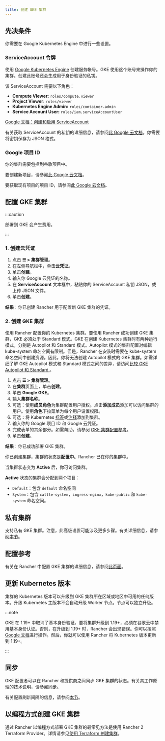 ```yaml
---
title: 创建 GKE 集群
---
```


## 先决条件

你需要在 Google Kubernetes Engine 中进行一些设置。

### ServiceAccount 令牌

使用 [Google Kubernetes Engine](https://console.cloud.google.com/projectselector/iam-admin/serviceaccounts) 创建服务帐号。GKE 使用这个账号来操作你的集群。创建此账号还会生成用于身份验证的私钥。

该 ServiceAccount 需要以下角色：

- **Compute Viewer:** `roles/compute.viewer`
- **Project Viewer:** `roles/viewer`
- **Kubernetes Engine Admin:** `roles/container.admin`
- **Service Account User:** `roles/iam.serviceAccountUser`

[Google 文档：创建和启用 ServiceAccount](https://cloud.google.com/compute/docs/access/create-enable-service-accounts-for-instances)

有关获取 ServiceAccount 的私钥的详细信息，请参阅[此 Google 云文档](https://cloud.google.com/iam/docs/creating-managing-service-account-keys#creating_service_account_keys)。你需要将密钥保存为 JSON 格式。

### Google 项目 ID

你的集群需要包括到谷歌项目中。

要创建新项目，请参阅[此 Google 云文档](https://cloud.google.com/resource-manager/docs/creating-managing-projects#creating_a_project)。

要获取现有项目的项目 ID，请参阅[此 Google 云文档](https://cloud.google.com/resource-manager/docs/creating-managing-projects#identifying_projects)。

## 配置 GKE 集群

:::caution

部署到 GKE 会产生费用。

:::

### 1. 创建云凭证

1. 点击 **☰ > 集群管理**。
1. 在左侧导航栏中，单击**云凭证**。
1. 单击**创建**。
1. 输入你 Google 云凭证的名称。
1. 在 **ServiceAccount** 文本框中，粘贴你的 ServiceAccount 私钥 JSON，或上传 JSON 文件。
1. 单击**创建**。

**结果**：你已创建 Rancher 用于配置新 GKE 集群的凭证。

### 2. 创建 GKE 集群
使用 Rancher 配置你的 Kubernetes 集群。要使用 Rancher 成功创建 GKE 集群，GKE 必须处于 Standard 模式。GKE 在创建 Kubernetes 集群时有两种运行模式，分别是 Autopilot 和 Standard 模式。Autopilot 模式的集群配置对编辑 kube-system 命名空间有限制。但是，Rancher 在安装时需要在 kube-system 命名空间中创建资源。因此，你将无法创建 Autopilot 模式的 GKE 集群。如需详细了解 GKE Autopilot 模式和 Standard 模式之间的差异，请访问[比较 GKE Autopilot 和 Standard ](https://cloud.google.com/kubernetes-engine/docs/resources/autopilot-standard-feature-comparison)。


1. 点击 **☰ > 集群管理**。
1. 在**集群**页面上，单击**创建**。
1. 单击 **Google GKE**。
1. 输入**集群名称**。
1. 可选：使用**成员角色**为集群配置用户授权。点击**添加成员**添加可以访问集群的用户。使用**角色**下拉菜单为每个用户设置权限。
1. 可选：将 Kubernetes [标签](https://kubernetes.io/docs/concepts/overview/working-with-objects/labels/)或[注释](https://kubernetes.io/docs/concepts/overview/working-with-objects/annotations/)添加到集群。
1. 输入你的 Google 项目 ID 和 Google 云凭证。
1. 完成表单的其余部分。如需帮助，请参阅 [GKE 集群配置参考](configuration.md)。
1. 单击**创建**。

**结果**：你已成功部署 GKE 集群。

你已创建集群，集群的状态是**配置中**。Rancher 已在你的集群中。

当集群状态变为 **Active** 后，你可访问集群。

**Active** 状态的集群会分配到两个项目：

- `Default`：包含 `default` 命名空间
- `System`：包含 `cattle-system`，`ingress-nginx`，`kube-public` 和 `kube-system` 命名空间。

## 私有集群

支持私有 GKE 集群。注意，此高级设置可能涉及更多步骤。有关详细信息，请参阅[本节](private-clusters.md)。

## 配置参考

有关在 Rancher 中配置 GKE 集群的详细信息，请参阅[此页面](configuration.md)。
## 更新 Kubernetes 版本

集群的 Kubernetes 版本可以升级到 GKE 集群所在区域或地区中可用的任何版本。升级 Kubernetes 主版本不会自动升级 Worker 节点。节点可以独立升级。

:::note

GKE 在 1.19+ 中取消了基本身份验证。要将集群升级到 1.19+，必须在谷歌云中禁用基本身份认证。否则，在升级到 1.19+ 时，Rancher 会出现错误。你可以按照 [Google 文档](https://cloud.google.com/kubernetes-engine/docs/how-to/api-server-authentication#disabling_authentication_with_a_static_password)进行操作。然后，你就可以使用 Rancher 将 Kubernetes 版本更新到 1.19+。

:::

## 同步

GKE 配置者可以在 Rancher 和提供商之间同步 GKE 集群的状态。有关其工作原理的技术说明，请参阅[同步](../sync-clusters.md)。

有关配置刷新间隔的信息，请参阅[本节](configuration.md#配置刷新间隔)。

## 以编程方式创建 GKE 集群

通过 Rancher 以编程方式部署 GKE 集群的最常见方法是使用 Rancher 2 Terraform Provider。详情请参见[使用 Terraform 创建集群](https://registry.terraform.io/providers/rancher/rancher2/latest/docs/resources/cluster)。
